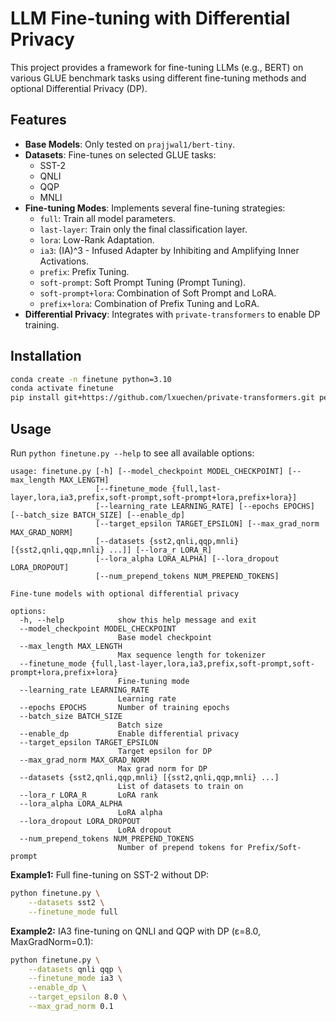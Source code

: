 # LLM Fine-tuning with Differential Privacy

This project provides a framework for fine-tuning LLMs (e.g., BERT) on various GLUE benchmark tasks using different fine-tuning methods and optional Differential Privacy (DP).

## Features

*   **Base Models**: Only tested on `prajjwal1/bert-tiny`.
*   **Datasets**: Fine-tunes on selected GLUE tasks:
    *   SST-2
    *   QNLI
    *   QQP
    *   MNLI
*   **Fine-tuning Modes**: Implements several fine-tuning strategies:
    *   `full`: Train all model parameters.
    *   `last-layer`: Train only the final classification layer.
    *   `lora`: Low-Rank Adaptation.
    *   `ia3`: (IA)^3 - Infused Adapter by Inhibiting and Amplifying Inner Activations.
    *   `prefix`: Prefix Tuning.
    *   `soft-prompt`: Soft Prompt Tuning (Prompt Tuning).
    *   `soft-prompt+lora`: Combination of Soft Prompt and LoRA.
    *   `prefix+lora`: Combination of Prefix Tuning and LoRA.
*   **Differential Privacy**: Integrates with `private-transformers` to enable DP training.

## Installation

```bash
conda create -n finetune python=3.10
conda activate finetune
pip install git+https://github.com/lxuechen/private-transformers.git peft scikit-learn evaluate
```

## Usage

Run `python finetune.py --help` to see all available options:

```
usage: finetune.py [-h] [--model_checkpoint MODEL_CHECKPOINT] [--max_length MAX_LENGTH]
                   [--finetune_mode {full,last-layer,lora,ia3,prefix,soft-prompt,soft-prompt+lora,prefix+lora}]
                   [--learning_rate LEARNING_RATE] [--epochs EPOCHS] [--batch_size BATCH_SIZE] [--enable_dp]
                   [--target_epsilon TARGET_EPSILON] [--max_grad_norm MAX_GRAD_NORM]
                   [--datasets {sst2,qnli,qqp,mnli} [{sst2,qnli,qqp,mnli} ...]] [--lora_r LORA_R]
                   [--lora_alpha LORA_ALPHA] [--lora_dropout LORA_DROPOUT]
                   [--num_prepend_tokens NUM_PREPEND_TOKENS]

Fine-tune models with optional differential privacy

options:
  -h, --help            show this help message and exit
  --model_checkpoint MODEL_CHECKPOINT
                        Base model checkpoint
  --max_length MAX_LENGTH
                        Max sequence length for tokenizer
  --finetune_mode {full,last-layer,lora,ia3,prefix,soft-prompt,soft-prompt+lora,prefix+lora}
                        Fine-tuning mode
  --learning_rate LEARNING_RATE
                        Learning rate
  --epochs EPOCHS       Number of training epochs
  --batch_size BATCH_SIZE
                        Batch size
  --enable_dp           Enable differential privacy
  --target_epsilon TARGET_EPSILON
                        Target epsilon for DP
  --max_grad_norm MAX_GRAD_NORM
                        Max grad norm for DP
  --datasets {sst2,qnli,qqp,mnli} [{sst2,qnli,qqp,mnli} ...]
                        List of datasets to train on
  --lora_r LORA_R       LoRA rank
  --lora_alpha LORA_ALPHA
                        LoRA alpha
  --lora_dropout LORA_DROPOUT
                        LoRA dropout
  --num_prepend_tokens NUM_PREPEND_TOKENS
                        Number of prepend tokens for Prefix/Soft-prompt
```

**Example1:** Full fine-tuning on SST-2 without DP:
```bash
python finetune.py \
    --datasets sst2 \
    --finetune_mode full
```

**Example2:** IA3 fine-tuning on QNLI and QQP with DP (ε=8.0, MaxGradNorm=0.1):
```bash
python finetune.py \
    --datasets qnli qqp \
    --finetune_mode ia3 \
    --enable_dp \
    --target_epsilon 8.0 \
    --max_grad_norm 0.1
```